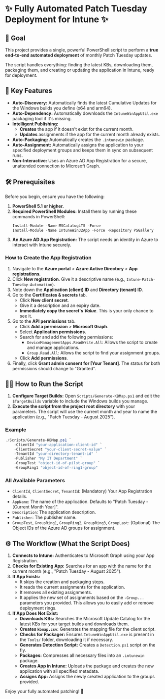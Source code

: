 # ✨ Fully Automated Patch Tuesday Deployment for Intune ✨

## 🚀 Goal

This project provides a single, powerful PowerShell script to perform a **true end-to-end automated deployment** of monthly Patch Tuesday updates.

The script handles everything: finding the latest KBs, downloading them, packaging them, and creating or updating the application in Intune, ready for deployment.

## 🌟 Key Features

-   **Auto-Discovery:** Automatically finds the latest Cumulative Updates for the Windows builds you define (x64 and arm64).
-   **Auto-Dependency:** Automatically downloads the `IntuneWinAppUtil.exe` packaging tool if it's missing.
-   **Intelligent Publishing:**
    -   **Creates** the app if it doesn't exist for the current month.
    -   **Updates** assignments if the app for the current month already exists.
-   **Auto-Packaging:** Automatically creates the `.intunewin` package.
-   **Auto-Assignment:** Automatically assigns the application to your specified deployment groups and keeps them in sync on subsequent runs.
-   **Non-Interactive:** Uses an Azure AD App Registration for a secure, unattended connection to Microsoft Graph.

## 🛠️ Prerequisites

Before you begin, ensure you have the following:

1.  **PowerShell 5.1 or higher.**
2.  **Required PowerShell Modules:** Install them by running these commands in PowerShell:
    ```powershell
    Install-Module -Name MSCatalogLTS -Force
    Install-Module -Name IntuneWin32App -Force -Repository PSGallery
    ```
3.  **An Azure AD App Registration:** The script needs an identity in Azure to interact with Intune securely.

### How to Create the App Registration

1.  Navigate to the **Azure portal** > **Azure Active Directory** > **App registrations**.
2.  Click **New registration**. Give it a descriptive name (e.g., `Intune-Patch-Tuesday-Automation`).
3.  Note down the **Application (client) ID** and **Directory (tenant) ID**.
4.  Go to the **Certificates & secrets** tab.
    -   Click **New client secret**.
    -   Give it a description and an expiry date.
    -   **Immediately copy the secret's *Value***. This is your only chance to see it.
5.  Go to the **API permissions** tab.
    -   Click **Add a permission** > **Microsoft Graph**.
    -   Select **Application permissions**.
    -   Search for and add the following permissions:
        -   `DeviceManagementApps.ReadWrite.All`: Allows the script to create and manage applications.
        -   `Group.Read.All`: Allows the script to find your assignment groups.
    -   Click **Add permissions**.
6.  Finally, click **Grant admin consent for [Your Tenant]**. The status for both permissions should change to "Granted".

## 🏃‍♀️ How to Run the Script

1.  **Configure Target Builds:** Open `Scripts/Generate-KBMap.ps1` and edit the `$TargetBuilds` variable to include the Windows builds you manage.
2.  **Execute the script from the project root directory** with your parameters. The script will use the current month and year to name the application (e.g., "Patch Tuesday - August 2025").

### Example

```powershell
./Scripts/Generate-KBMap.ps1 `
    -ClientId "your-application-client-id" `
    -ClientSecret "your-client-secret-value" `
    -TenantId "your-directory-tenant-id" `
    -Publisher "My IT Department" `
    -GroupTest "object-id-of-pilot-group" `
    -GroupRing1 "object-id-of-ring1-group"
```

### All Available Parameters

-   `ClientId`, `ClientSecret`, `TenantId`: (Mandatory) Your App Registration details.
-   `AppName`: The name of the application. Defaults to "Patch Tuesday - [Current Month Year]".
-   `Description`: The application description.
-   `Publisher`: The publisher name.
-   `GroupTest`, `GroupRing1`, `GroupRing2`, `GroupRing3`, `GroupLast`: (Optional) The Object IDs of the Azure AD groups for assignment.

## ⚙️ The Workflow (What the Script Does)

1.  **Connects to Intune:** Authenticates to Microsoft Graph using your App Registration.
2.  **Checks for Existing App:** Searches for an app with the name for the current month (e.g., "Patch Tuesday - August 2025").
3.  **If App Exists:**
    -   It skips the creation and packaging steps.
    -   It reads the current assignments for the application.
    -   It removes all existing assignments.
    -   It applies the new set of assignments based on the `-Group...` parameters you provided. This allows you to easily add or remove deployment rings.
4.  **If App Does Not Exist:**
    -   **Downloads KBs:** Searches the Microsoft Update Catalog for the latest KBs for your target builds and downloads them.
    -   **Creates `kbmap.csv`:** Generates the mapping file for the client script.
    -   **Checks for Packager:** Ensures `IntuneWinAppUtil.exe` is present in the `Tools/` folder, downloading it if necessary.
    -   **Generates Detection Script:** Creates a `Detection.ps1` script on the fly.
    -   **Packages:** Compresses all necessary files into an `.intunewin` package.
    -   **Creates App in Intune:** Uploads the package and creates the new application with all specified metadata.
    -   **Assigns App:** Assigns the newly created application to the groups provided.

Enjoy your fully automated patching! 🥳
